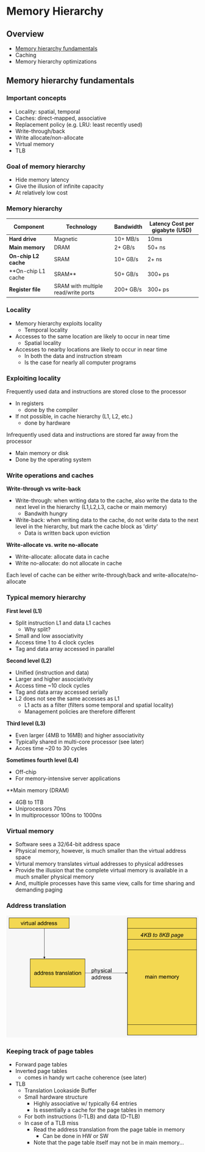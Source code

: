 # Memory Hierarchy

## Overview
- [Memory hierarchy fundamentals](#memory-hierarchy-fundamentals)
- Caching
- Memory hierarchy optimizations

## Memory hierarchy fundamentals

### Important concepts
- Locality: spatial, temporal
- Caches: direct-mapped, associative
- Replacement policy (e.g. LRU: least recently used)
- Write-through/back
- Write allocate/non-allocate
- Virtual memory 
- TLB

### Goal of memory hierarchy
- Hide memory latency
- Give the illusion of infinite capacity
- At relatively low cost

### Memory hierarchy
|Component|Technology|Bandwidth|Latency Cost per gigabyte (USD)|
|-|-|-|-|
|**Hard drive**|Magnetic|10+ MB/s|10ms|< 1|
|**Main memory**|DRAM|2+ GB/s|50+ ns|< 200|
|**On-chip L2 cache**|SRAM|10+ GB/s|2+ ns|<100.000|
|**On-chip L1 cache|SRAM**|50+ GB/s|300+ ps|<100.000|
|**Register file**|SRAM with multiple read/write ports|200+ GB/s|300+ ps|>10.000.000 (?)|

### Locality
- Memory hierarchy exploits locality
  - Temporal locality
- Accesses to the same location are likely to occur in near time
  - Spatial locality
- Accesses to nearby locations are likely to occur in near time
  - In both the data and instruction stream
  - Is the case for nearly all computer programs
 
 ### Exploiting locality
 Frequently used data and instructions are stored close to the processor
- In registers
  - done by the compiler
- If not possible, in cache hierarchy (L1, L2, etc.)
  - done by hardware

Infrequently used data and instructions are stored far away from the processor
- Main memory or disk
- Done by the operating system

### Write operations and caches
**Write-through vs write-back**
- Write-through: when writing data to the cache, also write the data to the next level in the hierarchy (L1,L2,L3, cache or main memory)
  - Bandwith hungry
- Write-back: when writing data to the cache, do not write data to the next level in the hierarchy, but mark the cache block as 'dirty'
  - Data is written back upon eviction

**Write-allocate vs. write no-allocate**
- Write-allocate: allocate data in cache
- Write no-allocate: do not allocate in cache

Each level of cache can be either write-through/back and write-allocate/no-allocate

### Typical memory hierarchy
**First level (L1)**
- Split instruction L1 and data L1 caches
  - Why split?
- Small and low associativity
- Access time 1 to 4 clock cycles
- Tag and data array accessed in parallel

**Second level (L2)**
- Unified (instruction and data)
- Larger and higher associativity
- Access time ~10 clock cycles
- Tag and data array accessed serially
- L2 does not see the same accesses as L1
  - L1 acts as a filter (filters some temporal and spatial locality)
  - Management policies are therefore different
 
**Third level (L3)**
- Even larger (4MB to 16MB) and higher associativity
- Typically shared in multi-core processor (see later)
- Acces time ~20 to 30 cycles

**Sometimes fourth level (L4)**
- Off-chip
- For memory-intensive server applications

**Main memory (DRAM)
- 4GB to 1TB
- Uniprocessors 70ns
- In multiprocessor 100ns to 1000ns

### Virtual memory
- Software sees a 32/64-bit address space
- Physical memory, however, is much smaller than the virtual address space
- Virtural memory translates virtual addresses to physical addresses
- Provide the illusion that the complete virtual memory is available in a much smaller physical memory
- And, multiple processes have this same view, calls for time sharing and demanding paging

### Address translation

![l4_address_translation.png](l4_address_translation.png)

### Keeping track of page tables
- Forward page tables
- Inverted page tables
  - comes in handy wrt cache coherence (see later)
- TLB
  - Translation Lookaside Buffer
  - Small hardware structure
    - Highly associative w/ typically 64 entries
    - Is essentially a cache for the page tables in memory
  - For both instructions (I-TLB) and data (D-TLB)
  - In case of a TLB miss
    - Read the address translation from the page table in memory
      - Can be done in HW or SW
    - Note that the page table itself may not be in main memory...

